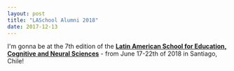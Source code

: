 ```yaml
---
layout: post
title: "LASchool Alumni 2018"
date: 2017-12-13
---
```


I'm gonna be at the 7th edition of the <a href="http://2018.laschool4education.com/" class="ext" target="_blank"><b>Latin American School for Education, Cognitive and Neural Sciences</b></a> - from June 17-22th of 2018 in Santiago, Chile!  

